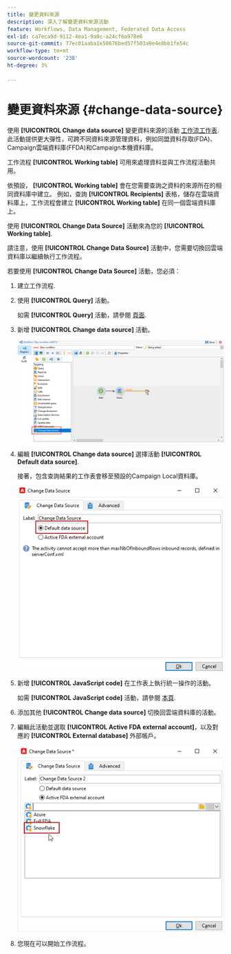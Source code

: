```yaml
---
title: 變更資料來源
description: 深入了解變更資料來源活動
feature: Workflows, Data Management, Federated Data Access
exl-id: ca7eca9d-9112-4ea1-9a0c-a24cf6a978e6
source-git-commit: 77ec01aaba1e50676bed57f503a9e4e8bb1fe54c
workflow-type: tm+mt
source-wordcount: '238'
ht-degree: 3%

---
```


# 變更資料來源 {#change-data-source}

使用 **[!UICONTROL Change data source]** 變更資料來源的活動 [工作流工作表](use-workflow-data.md#workflow-temporary-work-table). 此活動提供更大彈性，可跨不同資料來源管理資料，例如同盟資料存取(FDA)、Campaign雲端資料庫(FFDA)和Campaign本機資料庫。

工作流程 **[!UICONTROL Working table]** 可用來處理資料並與工作流程活動共用。

依預設， **[!UICONTROL Working table]** 會在您需要查詢之資料的來源所在的相同資料庫中建立。
例如，查詢 **[!UICONTROL Recipients]** 表格，儲存在雲端資料庫上，工作流程會建立 **[!UICONTROL Working table]** 在同一個雲端資料庫上。

使用 **[!UICONTROL Change Data Source]** 活動來為您的 **[!UICONTROL Working table]**.

請注意，使用 **[!UICONTROL Change Data Source]** 活動中，您需要切換回雲端資料庫以繼續執行工作流程。

若要使用 **[!UICONTROL Change Data Source]** 活動，您必須：

1. 建立工作流程.

1. 使用 **[!UICONTROL Query]** 活動。

   如需 **[!UICONTROL Query]** 活動，請參閱 [頁面](query.md#create-a-query).

1. 新增 **[!UICONTROL Change data source]** 活動。

   ![](assets/change-data-source.png)

1. 編輯 **[!UICONTROL Change data source]** 選擇活動 **[!UICONTROL Default data source]**.

   接著，包含查詢結果的工作表會移至預設的Campaign Local資料庫。

   ![](assets/change-data-source_2.png)

1. 新增 **[!UICONTROL JavaScript code]** 在工作表上執行統一操作的活動。

   如需 **[!UICONTROL JavaScript code]** 活動，請參閱 [本頁](sql-code-and-javascript-code.md#javascript-code).

1. 添加其他 **[!UICONTROL Change data source]** 切換回雲端資料庫的活動。

1. 編輯此活動並選取 **[!UICONTROL Active FDA external account]**，以及對應的 **[!UICONTROL External database]** 外部帳戶。

   ![](assets/change-data-source_3.png)

1. 您現在可以開始工作流程。
